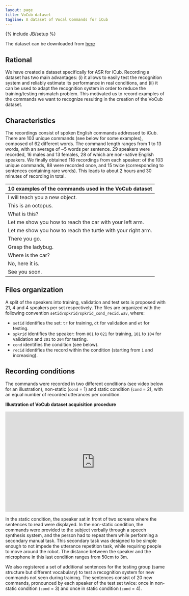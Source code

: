 ```yaml
---
layout: page
title: VoCub dataset
tagline: A dataset of Vocal Commands for iCub
---
```

{% include JB/setup %}

The dataset can be downloaded from [here](https://zenodo.org/record/834934)

## Rational

We have created a dataset specifically for ASR for iCub. Recording a dataset has two main advantages: (i) it allows to easily test the recognition system and reliably estimate its performance in real conditions, and (ii) it can be used to adapt the recognition system in order to reduce the training/testing mismatch problem. This motivated us to record examples of the commands we want to recognize resulting in the creation of the VoCub dataset.

## Characteristics

The recordings consist of spoken English commands addressed to iCub. There are 103 unique commands (see below for some examples), composed of 62 different words. The command length ranges from 1 to 13 words, with an average of ~5 words per sentence. 29 speakers were recorded, 16 males and 13 females, 28 of which are non-native English speakers. We finally obtained 118 recordings from each speaker: of the 103 unique commands, 88 were recorded once, and 15 twice (corresponding to sentences containing rare words). This leads to about 2 hours and 30 minutes of recording in total.

|10 examples of the commands used in the VoCub dataset|
|-|
|I will teach you a new object.|
|This is an octopus.|
|What is this?|
|Let me show you how to reach the car with your left arm.|
|Let me show you how to reach the turtle with your right arm.|
|There you go.|
|Grasp the ladybug.|
|Where is the car?|
|No, here it is. |
|See you soon.|

## Files organization
A split of the speakers into training, validation and test sets is proposed with 21, 4 and 4 speakers per set respectively. The files are organized with the following convention `setid/spkrid/spkrid_cond_recid.wav`, where:
* `setid` identifies the set: `tr` for training, `dt` for validation and `et` for testing.
* `spkrid` identifies the speaker: from `001` to `021` for training, `101` to `104` for validation and `201` to `204` for testing.
* `cond` identifies the condition (see below).
* `recid` identifies the record within the condition (starting from `1` and increasing).

## Recording conditions

The commands were recorded in two different conditions (see video below for an illustration), non-static (`cond` = 1) and static condition (`cond` = 2),  with an equal number of recorded utterances per condition.

**Illustration of VoCub dataset acquisition procedure**
<iframe width="560" height="315" src="https://www.youtube.com/embed/N-rrNQ0gnRY" frameborder="0" allowfullscreen></iframe>

In the static condition, the speaker sat in front of two screens where the sentences to read were displayed. In the non-static condition, the commands were provided to the subject verbally through a speech synthesis system, and the person had to repeat them while performing a secondary manual task. This secondary task was designed to be simple enough to not impede the utterance repetition task, while requiring people to move around the robot. The distance between the speaker and the microphone in this last condition ranges from 50cm to 3m.

We also registered a set of additional sentences for the testing group (same structure but different vocabulary) to test a recognition system for new commands not seen during training. The sentences consist of 20 new commands, pronounced by each speaker of the test set twice: once in non-static condition (`cond` = 3) and once in static condition (`cond` = 4).
